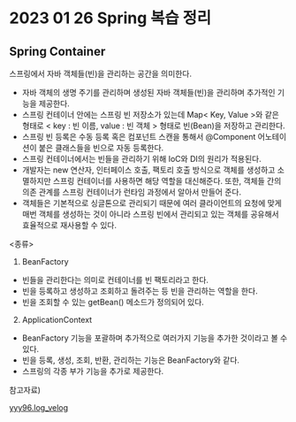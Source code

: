 # 2023 01 26 Spring 복습 정리 

## Spring Container
스프링에서 자바 객체들(빈)을 관리하는 공간을 의미한다. 
- 자바 객체의 생명 주기를 관리하며 생성된 자바 객체들(빈)을 관리하며 추가적인 기능을 제공한다. 
- 스프링 컨테이너 안에는 스프링 빈 저장소가 있는데 Map< Key, Value >와 같은 형태로 < key : 빈 이름, value : 빈 객체 > 형태로 빈(Bean)을 저장하고 관리한다. 
- 스프링 빈 등록은 수동 등록 혹은 컴포넌트 스캔을 통해서 @Component 어노테이션이 붙은 클래스들을 빈으로 자동 등록한다. 
- 스프링 컨테이너에서는 빈들을 관리하기 위해 IoC와 DI의 원리가 적용된다. 
- 개발자는 new 연산자, 인터페이스 호출, 팩토리 호출 방식으로 객체를 생성하고 소멸하지만 스프링 컨테이너를 사용하면 해당 역할을 대신해준다. 또한, 객체들 간의 의존 관계를 스프링 컨테이너가 런타임 과정에서 알아서 만들어 준다.
- 객체들은 기본적으로 싱글톤으로 관리되기 때문에 여러 클라이언트의 요청에 맞게 매번 객체를 생성하는 것이 아니라 스프링 빈에서 관리되고 있는 객체를 공유해서 효율적으로 재사용할 수 있다. 

<종류>
1. BeanFactory
- 빈들을 관리한다는 의미로 컨테이너를 빈 팩토리라고 한다.
- 빈을 등록하고 생성하고 조회하고 돌려주는 등 빈을 관리하는 역할을 한다. 
- 빈을 조회할 수 있는 getBean() 메소드가 정의되어 있다. 

2. ApplicationContext
- BeanFactory 기능을 포괄하며 추가적으로 여러가지 기능을 추가한 것이라고 볼 수 있다. 
- 빈을 등록, 생성, 조회, 반환, 관리하는 기능은 BeanFactory와 같다. 
- 스프링의 각종 부가 기능을 추가로 제공한다.





참고자료) 

[yyy96.log_velog](https://velog.io/@yyy96/Spring)